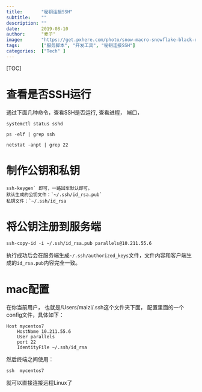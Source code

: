 ```yaml
---
title:       "秘钥连接SSH"
subtitle:    ""
description: ""
date:        2019-08-10
author:      "麦子"
image:       "https://get.pxhere.com/photo/snow-macro-snowflake-black-darkness-phenomenon-computer-wallpaper-screenshot-black-and-white-font-grass-night-midnight-1420032.jpg"
tags:        ["服务脚本", "开发工具", "秘钥连接SSH"]
categories:  ["Tech" ]
---
```




[TOC]



# 查看是否SSH运行

通过下面几种命令，查看SSH是否运行,  查看进程， 端口， 

```shell
systemctl status sshd

ps -elf | grep ssh

netstat -anpt | grep 22

```

# 制作公钥和私钥

```shell
ssh-keygen` 即可，一路回车默认即可。
默认生成的公钥文件：`~/.ssh/id_rsa.pub`
私钥文件：`~/.ssh/id_rsa
```

# 将公钥注册到服务端

```
ssh-copy-id -i ~/.ssh/id_rsa.pub parallels@10.211.55.6
```

执行成功后会在服务端生成`~/.ssh/authorized_keys`文件，文件内容和客户端生成的`id_rsa.pub`内容完全一致。

# mac配置

在你当前用户， 也就是/Users/maizi/.ssh这个文件夹下面， 配置里面的一个config文件，具体如下：

```shell
Host mycentos7
    HostName 10.211.55.6
    User parallels
    port 22
    IdentityFile ~/.ssh/id_rsa
```

然后终端之间使用：

```shell
ssh  mycentos7 
```

就可以直接连接远程Linux了